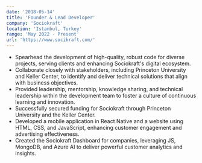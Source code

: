 ```yaml
---
date: '2018-05-14'
title: 'Founder & Lead Developer'
company: 'Sociokraft'
location: 'Istanbul, Turkey'
range: 'May 2022 - Present'
url: 'https://www.socikraft.com/'
---
```


- Spearhead the development of high-quality, robust code for diverse projects, serving clients and enhancing Sociokraft's digital ecosystem.
- Collaborate closely with stakeholders, including Princeton University and Keller Center, to identify and deliver technical solutions that align with business objectives.
- Provided leadership, mentorship, knowledge sharing, and technical leadership within the development team to foster a culture of continuous learning and innovation.
- Successfully secured funding for Sociokraft through Princeton University and the Keller Center.
- Developed a mobile application in React Native and a website using HTML, CSS, and JavaScript, enhancing customer engagement and advertising effectiveness.
- Created the Sociokraft Dashboard for companies, leveraging JS, MongoDB, and Azure AI to deliver powerful customer analytics and insights.
